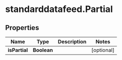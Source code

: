 # standarddatafeed.Partial

## Properties

Name | Type | Description | Notes
------------ | ------------- | ------------- | -------------
**isPartial** | **Boolean** |  | [optional] 


